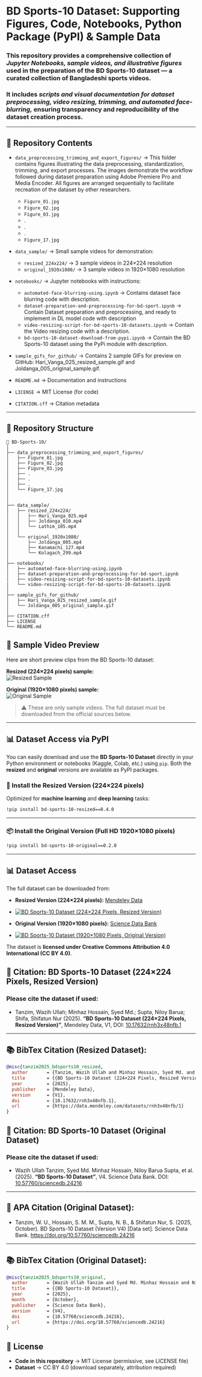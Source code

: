 # BD Sports-10 Dataset: Supporting Figures, Code, Notebooks, Python Package (PyPI) & Sample Data


### This repository provides a comprehensive collection of *Jupyter Notebooks, sample videos, and illustrative figures* used in the preparation of the **BD Sports-10 dataset** — a curated collection of Bangladeshi sports videos.


### It includes *scripts and visual documentation for dataset preprocessing, video resizing, trimming, and automated face-blurring,* ensuring transparency and reproducibility of the dataset creation process.

---

## 📂 Repository Contents
- `data_preprocessing_trimming_and_export_figures/`  → This folder contains figures illustrating the data preprocessing, standardization, trimming, and export processes. The images demonstrate the workflow followed during dataset preparation using Adobe Premiere Pro and Media Encoder. All figures are arranged sequentially to facilitate recreation of the dataset by other researchers.  
   - `Figure_01.jpg`
   - `Figure_02.jpg`
   - `Figure_03.jpg`
   - .
   - .
   - .
   - `Figure_17.jpg`

- `data_sample/` → Small sample videos for demonstration:
  - `resized_224x224/` → 3 sample videos in 224×224 resolution
  - `original_1920x1080/` → 3 sample videos in 1920×1080 resolution
    
- `notebooks/` → Jupyter notebooks with instructions:
  - `automated-face-blurring-using.ipynb`    → Contains dataset face blurring code with description.
  - `dataset-preparation-and-preprocessing-for-bd-sport.ipynb`   → Contain Dataset preparation and preprocessing, and ready to implement in DL model code with description 
  - `video-resizing-script-for-bd-sports-10-datasets.ipynb`    → Contain the Video resizing code with a description.
  - `bd-sports-10-dataset-download-from-pypi.ipynb`    → Contain the BD Sports-10 dataset using the PyPi module with description.
    
- `sample_gifs_for_github/` → Contains 2 sample GIFs for preview on GitHub: Hari_Vanga_025_resized_sample.gif and Joldanga_005_original_sample.gif.
- `README.md` → Documentation and instructions
- `LICENSE` → MIT License (for code)
- `CITATION.cff` → Citation metadata

---

## 📂 Repository Structure

```plaintext
📂 BD-Sports-10/
│
├── data_preprocessing_trimming_and_export_figures/
│   ├── Figure_01.jpg
│   ├── Figure_02.jpg
│   ├── Figure_03.jpg
│   ├── . 
│   ├── .
│   ├── .
│   └── Figure_17.jpg
│
│
├── data_sample/
│   ├── resized_224x224/
│   │   ├── Hari_Vanga_025.mp4
│   │   ├── Joldanga_010.mp4
│   │   └── Lathim_105.mp4
│   │
│   └── original_1920x1080/
│       ├── Joldanga_005.mp4
│       ├── Kanamachi_127.mp4
│       └── Kolagach_299.mp4
│
├── notebooks/
│   ├── automated-face-blurring-using.ipynb
│   ├── dataset-preparation-and-preprocessing-for-bd-sport.ipynb
│   ├── video-resizing-script-for-bd-sports-10-datasets.ipynb
|   └── video-resizing-script-for-bd-sports-10-datasets.ipynb
│
├── sample_gifs_for_github/
│   ├── Hari_Vanga_025_resized_sample.gif
│   └── Joldanga_005_original_sample.gif
│
├── CITATION.cff
├── LICENSE
└── README.md

```


## 🎥 Sample Video Preview
Here are short preview clips from the BD Sports-10 dataset:

**Resized (224×224 pixels) sample:**  
![Resized Sample](sample_gifs_for_github/Hari_Vanga_025_resized_sample.gif)

**Original (1920×1080 pixels) sample:**  
![Original Sample](sample_gifs_for_github/Joldanga_005_original_sample.gif)

> ⚠️ These are only sample videos. The full dataset must be downloaded from the official sources below.

---
## 📊 Dataset Access via PyPI

You can easily download and use the **BD Sports-10 Dataset** directly in your Python environment or notebooks (Kaggle, Colab, etc.) using `pip`. Both the **resized** and **original** versions are available as PyPI packages.

### 🚀 Install the Resized Version (224×224 pixels)
Optimized for **machine learning** and **deep learning** tasks:

```bash
!pip install bd-sports-10-resized==0.4.0
```
---
### 📦 Install the Original Version (Full HD 1920×1080 pixels)

```bash
!pip install bd-sports-10-original==0.2.0
```
---

## 📊 Dataset Access
The full dataset can be downloaded from:

- **Resized Version (224×224 pixels):** [Mendeley Data](https://data.mendeley.com/datasets/rnh3x48nfb/1)
- [![BD Sports-10 Dataset (224×224 Pixels, Resized Version)](https://img.shields.io/badge/BD_Sports_10_Resized_Version-224x224-blue)](https://data.mendeley.com/datasets/rnh3x48nfb/1)  
  
- **Original Version (1920×1080 pixels):** [Science Data Bank](https://doi.org/10.57760/sciencedb.24216)
- [![BD Sports-10 Dataset (1920×1080 Pixels, Original Version)](https://img.shields.io/badge/BD_Sports_10_Original_Version-1920x1080-green)](https://doi.org/10.57760/sciencedb.24216)


The dataset is **licensed under Creative Commons Attribution 4.0 International (CC BY 4.0)**.


## 📜 Citation: BD Sports-10 Dataset (224×224 Pixels, Resized Version)
### Please cite the dataset if used:

- Tanzim, Wazih Ullah; Minhaz Hossain, Syed Md.; Supta, Niloy Barua; Shifa, Shifatun Nur (2025). **“BD Sports-10 Dataset (224×224 Pixels, Resized Version)”**, Mendeley Data, V1, DOI: [10.17632/rnh3x48nfb.1](https://doi.org/10.17632/rnh3x48nfb.1)  

---
## 📚 BibTex Citation (Resized Dataset):
```bibtex
@misc{tanzim2025_bdsports10_resized,
  author       = {Tanzim, Wazih Ullah and Minhaz Hossain, Syed Md. and Supta, Niloy Barua and Shifa, Shifatun Nur},
  title        = {{BD Sports-10 Dataset (224×224 Pixels, Resized Version)}},
  year         = {2025},
  publisher    = {Mendeley Data},
  version      = {V1},
  doi          = {10.17632/rnh3x48nfb.1},
  url          = {https://data.mendeley.com/datasets/rnh3x48nfb/1}
}
```

## 📜 Citation: BD Sports-10 Dataset (Original Dataset)
### Please cite the dataset if used:

- Wazih Ullah Tanzim, Syed Md. Minhaz Hossain, Niloy Barua Supta, et al. (2025). **“BD Sports-10 Dataset”**, V4. Science Data Bank. DOI: [10.57760/sciencedb.24216](https://doi.org/10.57760/sciencedb.24216)  

---

## 🔖 APA Citation (Original Dataset):
- Tanzim, W. U., Hossain, S. M. M., Supta, N. B., & Shifatun Nur, S. (2025, October). BD Sports-10 Dataset (Version V4) [Data set]. Science Data Bank. https://doi.org/10.57760/sciencedb.24216

---

## 📚 BibTex Citation (Original Dataset):

```bibtex
@misc{tanzim2025_bdsports10_original,
  author       = {Wazih Ullah Tanzim and Syed Md. Minhaz Hossain and Niloy Barua Supta and Shifatun Nur Shifa},
  title        = {{BD Sports-10 Dataset}},
  year         = {2025},
  month        = {October},
  publisher    = {Science Data Bank},
  version      = {V4},
  doi          = {10.57760/sciencedb.24216},
  url          = {https://doi.org/10.57760/sciencedb.24216}
}
```



## 📄 License

- **Code in this repository** → MIT License (permissive, see LICENSE file)  
- **Dataset** → CC BY 4.0 (download separately, attribution required)
